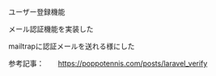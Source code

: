 ユーザー登録機能

メール認証機能を実装した

mailtrapに認証メールを送れる様にした

参考記事：　　https://poppotennis.com/posts/laravel_verify
